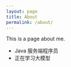 ```yaml
---
layout: page
title: About
permalink: /about/
---
```


This is a page about me.
    
+ Java 服务端程序员
+ 正在学习大模型
